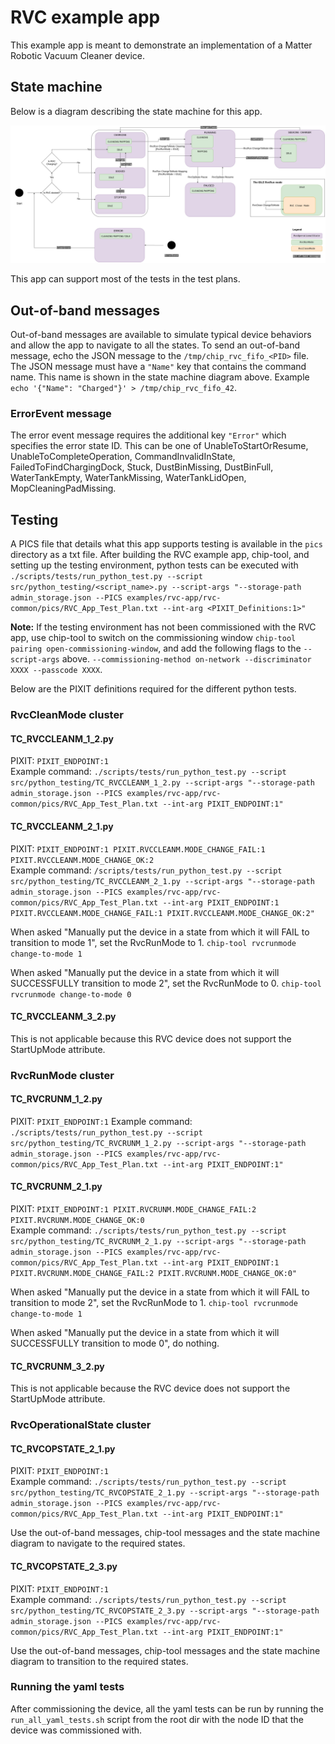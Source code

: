 # RVC example app

This example app is meant to demonstrate an implementation of a Matter Robotic
Vacuum Cleaner device.

## State machine

Below is a diagram describing the state machine for this app.

![state machine](RVC_app_state_diagram.png)

This app can support most of the tests in the test plans.

## Out-of-band messages

Out-of-band messages are available to simulate typical device behaviors and
allow the app to navigate to all the states. To send an out-of-band message,
echo the JSON message to the `/tmp/chip_rvc_fifo_<PID>` file. The JSON message
must have a `"Name"` key that contains the command name. This name is shown in
the state machine diagram above. Example
`echo '{"Name": "Charged"}' > /tmp/chip_rvc_fifo_42`.

### ErrorEvent message

The error event message requires the additional key `"Error"` which specifies
the error state ID. This can be one of UnableToStartOrResume,
UnableToCompleteOperation, CommandInvalidInState, FailedToFindChargingDock,
Stuck, DustBinMissing, DustBinFull, WaterTankEmpty, WaterTankMissing,
WaterTankLidOpen, MopCleaningPadMissing.

## Testing

A PICS file that details what this app supports testing is available in the
`pics` directory as a txt file. After building the RVC example app, chip-tool,
and setting up the testing environment, python tests can be executed with
`./scripts/tests/run_python_test.py --script src/python_testing/<script_name>.py --script-args "--storage-path admin_storage.json --PICS examples/rvc-app/rvc-common/pics/RVC_App_Test_Plan.txt --int-arg <PIXIT_Definitions:1>"`

**Note:** If the testing environment has not been commissioned with the RVC app,
use chip-tool to switch on the commissioning window
`chip-tool pairing open-commissioning-window`, and add the following flags to
the `--script-args` above.
`--commissioning-method on-network --discriminator XXXX --passcode XXXX`.

Below are the PIXIT definitions required for the different python tests.

### RvcCleanMode cluster

#### TC_RVCCLEANM_1_2.py

PIXIT: `PIXIT_ENDPOINT:1`  
Example command:
`./scripts/tests/run_python_test.py --script src/python_testing/TC_RVCCLEANM_1_2.py --script-args "--storage-path admin_storage.json --PICS examples/rvc-app/rvc-common/pics/RVC_App_Test_Plan.txt --int-arg PIXIT_ENDPOINT:1"`

#### TC_RVCCLEANM_2_1.py

PIXIT:
`PIXIT_ENDPOINT:1 PIXIT.RVCCLEANM.MODE_CHANGE_FAIL:1 PIXIT.RVCCLEANM.MODE_CHANGE_OK:2`  
Example command:
`/scripts/tests/run_python_test.py --script src/python_testing/TC_RVCCLEANM_2_1.py --script-args "--storage-path admin_storage.json --PICS examples/rvc-app/rvc-common/pics/RVC_App_Test_Plan.txt --int-arg PIXIT_ENDPOINT:1 PIXIT.RVCCLEANM.MODE_CHANGE_FAIL:1 PIXIT.RVCCLEANM.MODE_CHANGE_OK:2"`

When asked "Manually put the device in a state from which it will FAIL to
transition to mode 1", set the RvcRunMode to 1.
`chip-tool rvcrunmode change-to-mode 1`

When asked "Manually put the device in a state from which it will SUCCESSFULLY
transition to mode 2", set the RvcRunMode to 0.
`chip-tool rvcrunmode change-to-mode 0`

#### TC_RVCCLEANM_3_2.py

This is not applicable because this RVC device does not support the StartUpMode
attribute.

### RvcRunMode cluster

#### TC_RVCRUNM_1_2.py

PIXIT: `PIXIT_ENDPOINT:1` Example command:
`./scripts/tests/run_python_test.py --script src/python_testing/TC_RVCRUNM_1_2.py --script-args "--storage-path admin_storage.json --PICS examples/rvc-app/rvc-common/pics/RVC_App_Test_Plan.txt --int-arg PIXIT_ENDPOINT:1"`

#### TC_RVCRUNM_2_1.py

PIXIT:
`PIXIT_ENDPOINT:1 PIXIT.RVCRUNM.MODE_CHANGE_FAIL:2 PIXIT.RVCRUNM.MODE_CHANGE_OK:0`  
Example command:
`./scripts/tests/run_python_test.py --script src/python_testing/TC_RVCRUNM_2_1.py --script-args "--storage-path admin_storage.json --PICS examples/rvc-app/rvc-common/pics/RVC_App_Test_Plan.txt --int-arg PIXIT_ENDPOINT:1 PIXIT.RVCRUNM.MODE_CHANGE_FAIL:2 PIXIT.RVCRUNM.MODE_CHANGE_OK:0"`

When asked "Manually put the device in a state from which it will FAIL to
transition to mode 2", set the RvcRunMode to 1.
`chip-tool rvcrunmode change-to-mode 1`

When asked "Manually put the device in a state from which it will SUCCESSFULLY
transition to mode 0", do nothing.

#### TC_RVCRUNM_3_2.py

This is not applicable because the RVC device does not support the StartUpMode
attribute.

### RvcOperationalState cluster

#### TC_RVCOPSTATE_2_1.py

PIXIT: `PIXIT_ENDPOINT:1`  
Example command:
`./scripts/tests/run_python_test.py --script src/python_testing/TC_RVCOPSTATE_2_1.py --script-args "--storage-path admin_storage.json --PICS examples/rvc-app/rvc-common/pics/RVC_App_Test_Plan.txt --int-arg PIXIT_ENDPOINT:1"`

Use the out-of-band messages, chip-tool messages and the state machine diagram
to navigate to the required states.

#### TC_RVCOPSTATE_2_3.py

PIXIT: `PIXIT_ENDPOINT:1`  
Example command:
`./scripts/tests/run_python_test.py --script src/python_testing/TC_RVCOPSTATE_2_3.py --script-args "--storage-path admin_storage.json --PICS examples/rvc-app/rvc-common/pics/RVC_App_Test_Plan.txt --int-arg PIXIT_ENDPOINT:1"`

Use the out-of-band messages, chip-tool messages and the state machine diagram
to transition to the required states.

### Running the yaml tests

After commissioning the device, all the yaml tests can be run by running the
`run_all_yaml_tests.sh` script from the root dir with the node ID that the
device was commissioned with.
